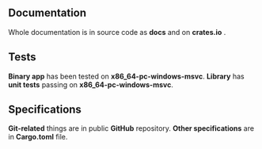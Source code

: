 ## Documentation
Whole documentation is in source code as **docs** and on **crates.io** .
## Tests
**Binary app** has been tested on **x86_64-pc-windows-msvc**.
**Library** has **unit tests** passing on **x86_64-pc-windows-msvc**.
## Specifications
**Git-related** things are in public **GitHub** repository.
**Other specifications** are in **Cargo.toml** file.